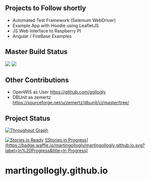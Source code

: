 

## Projects to Follow shortly

* Automated Test Framework (Selenium WebDriver)
* Example App with Hoodie using LeafletJS
* JS Web Interface to Raspberry PI
* Angular / FireBase Examples

## Master Build Status
<a href='https://travis-ci.org/martingollogly/martingollogly.github.io/builds'><img src='https://travis-ci.org/martingollogly/martingollogly.github.io.svg?branch=master'></a>
<a target="_blank" href="#"><img src="https://img.shields.io/badge/Development-ALPHA-blue.svg"></a>

## Other Contributions
* OpenWIS as User https://github.com/gollogly
* DBUnit as zemertz https://sourceforge.net/u/zemertz/dbunit/ci/master/tree/

## Project Status

[![Throughput Graph](https://graphs.waffle.io/martingollogly/martingollogly.github.io/throughput.svg)](https://waffle.io/martingollogly/martingollogly.github.io/metrics)

[![Stories in Ready](https://badge.waffle.io/martingollogly/martingollogly.github.io.png?label=ready&title=Ready)](https://waffle.io/martingollogly/martingollogly.github.io)
[![Stories in Progress](https://badge.waffle.io/martingollogly/martingollogly.github.io.svg?label=In%20Progress&title=In Progress)](http://waffle.io/martingollogly/martingollogly.github.io)
# martingollogly.github.io

